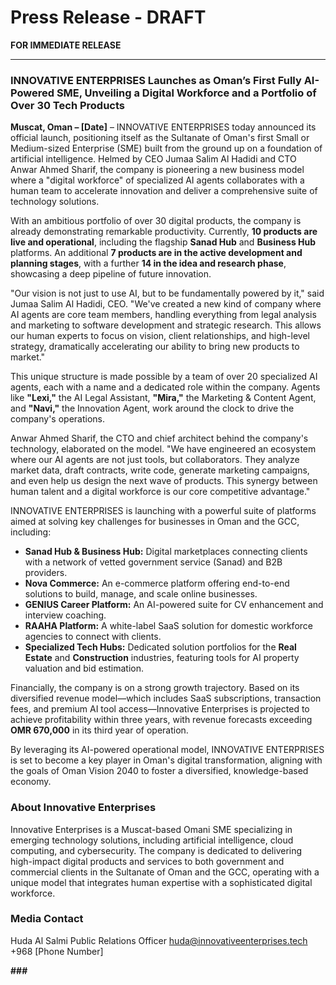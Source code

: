 
# Press Release - DRAFT

**FOR IMMEDIATE RELEASE**

---

### **INNOVATIVE ENTERPRISES Launches as Oman’s First Fully AI-Powered SME, Unveiling a Digital Workforce and a Portfolio of Over 30 Tech Products**

**Muscat, Oman – [Date]** – INNOVATIVE ENTERPRISES today announced its official launch, positioning itself as the Sultanate of Oman's first Small or Medium-sized Enterprise (SME) built from the ground up on a foundation of artificial intelligence. Helmed by CEO Jumaa Salim Al Hadidi and CTO Anwar Ahmed Sharif, the company is pioneering a new business model where a "digital workforce" of specialized AI agents collaborates with a human team to accelerate innovation and deliver a comprehensive suite of technology solutions.

With an ambitious portfolio of over 30 digital products, the company is already demonstrating remarkable productivity. Currently, **10 products are live and operational**, including the flagship **Sanad Hub** and **Business Hub** platforms. An additional **7 products are in the active development and planning stages**, with a further **14 in the idea and research phase**, showcasing a deep pipeline of future innovation.

"Our vision is not just to use AI, but to be fundamentally powered by it," said Jumaa Salim Al Hadidi, CEO. "We've created a new kind of company where AI agents are core team members, handling everything from legal analysis and marketing to software development and strategic research. This allows our human experts to focus on vision, client relationships, and high-level strategy, dramatically accelerating our ability to bring new products to market."

This unique structure is made possible by a team of over 20 specialized AI agents, each with a name and a dedicated role within the company. Agents like **"Lexi,"** the AI Legal Assistant, **"Mira,"** the Marketing & Content Agent, and **"Navi,"** the Innovation Agent, work around the clock to drive the company's operations.

Anwar Ahmed Sharif, the CTO and chief architect behind the company's technology, elaborated on the model. "We have engineered an ecosystem where our AI agents are not just tools, but collaborators. They analyze market data, draft contracts, write code, generate marketing campaigns, and even help us design the next wave of products. This synergy between human talent and a digital workforce is our core competitive advantage."

INNOVATIVE ENTERPRISES is launching with a powerful suite of platforms aimed at solving key challenges for businesses in Oman and the GCC, including:

-   **Sanad Hub & Business Hub:** Digital marketplaces connecting clients with a network of vetted government service (Sanad) and B2B providers.
-   **Nova Commerce:** An e-commerce platform offering end-to-end solutions to build, manage, and scale online businesses.
-   **GENIUS Career Platform:** An AI-powered suite for CV enhancement and interview coaching.
-   **RAAHA Platform:** A white-label SaaS solution for domestic workforce agencies to connect with clients.
-   **Specialized Tech Hubs:** Dedicated solution portfolios for the **Real Estate** and **Construction** industries, featuring tools for AI property valuation and bid estimation.

Financially, the company is on a strong growth trajectory. Based on its diversified revenue model—which includes SaaS subscriptions, transaction fees, and premium AI tool access—Innovative Enterprises is projected to achieve profitability within three years, with revenue forecasts exceeding **OMR 670,000** in its third year of operation.

By leveraging its AI-powered operational model, INNOVATIVE ENTERPRISES is set to become a key player in Oman's digital transformation, aligning with the goals of Oman Vision 2040 to foster a diversified, knowledge-based economy.

### **About Innovative Enterprises**
Innovative Enterprises is a Muscat-based Omani SME specializing in emerging technology solutions, including artificial intelligence, cloud computing, and cybersecurity. The company is dedicated to delivering high-impact digital products and services to both government and commercial clients in the Sultanate of Oman and the GCC, operating with a unique model that integrates human expertise with a sophisticated digital workforce.

### **Media Contact**
Huda Al Salmi
Public Relations Officer
huda@innovativeenterprises.tech
+968 [Phone Number]

**###**
